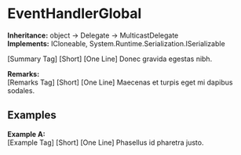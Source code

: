 # EventHandlerGlobal

**Inheritance:** object → Delegate → MulticastDelegate  
**Implements:** ICloneable, System.Runtime.Serialization.ISerializable  
  
[Summary Tag] [Short] [One Line] Donec gravida egestas nibh.

**Remarks:**  
[Remarks Tag] [Short] [One Line] Maecenas et turpis eget mi dapibus sodales.

## Examples

**Example A:**  
[Example Tag] [Short] [One Line] Phasellus id pharetra justo.

